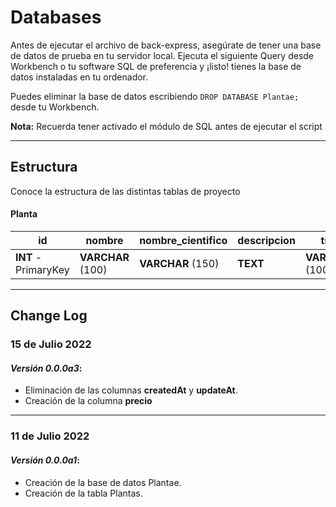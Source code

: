 # Databases
Antes de ejecutar el archivo de back-express, asegúrate de tener una base de datos de prueba en tu servidor local.
Ejecuta el siguiente Query desde Workbench o tu software SQL de preferencia y ¡listo! tienes la base de datos instaladas en tu ordenador.

Puedes eliminar la base de datos escribiendo `DROP DATABASE Plantae;` desde tu Workbench.

**Nota:** Recuerda tener activado el módulo de SQL antes de ejecutar el script

---

## Estructura
Conoce la estructura de las distintas tablas de proyecto
#### Planta
| id                   | nombre            | nombre_cientifico | descripcion | tipo              | img_ruta          | stock        | precio       |
| -------------------- | ----------------- | ----------------- | ----------- | ----------------- | ----------------- | ------------ | ------------ |
| **INT** - PrimaryKey | **VARCHAR** (100) | **VARCHAR** (150) | **TEXT**    | **VARCHAR** (100) | **VARCHAR** (100) | **INT** (11) | **INT** (11) |

---

## Change Log

### 15 de Julio 2022
#### _Versión 0.0.0a3_:
+ Eliminación de las columnas **createdAt** y **updateAt**.
+ Creación de la columna **precio**

---

### 11 de Julio 2022
#### _Versión 0.0.0a1_:
+ Creación de la base de datos Plantae.
+ Creación de la tabla Plantas.
